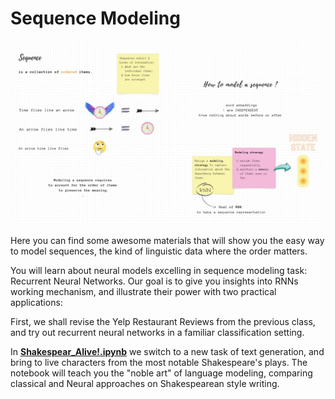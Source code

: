 # Sequence Modeling



<p align="center">
  <img src="img/seq.jpg" width="1200" title="hover text">
</p>




Here you can find some awesome materials that will show you the easy way to model sequences, the kind of linguistic data where the order matters.

You will learn about neural models excelling in sequence modeling task: Recurrent Neural Networks.
Our goal is to give you insights into RNNs working mechanism, and illustrate their power with two practical applications:

First, we shall revise the Yelp Restaurant Reviews from the previous class, and try out recurrent neural networks in a familiar classification setting.

In [**Shakespear_Alive!.ipynb**](./Shakespear_Alive!.ipynb) we switch to a new task of text generation, and bring to live characters from the most notable Shakespeare's plays. The notebook will teach you the "noble art" of language modeling, comparing classical and Neural approaches on Shakespearean style writing.
